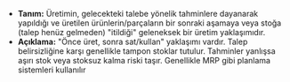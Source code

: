 - **Tanım:** Üretimin, gelecekteki talebe yönelik tahminlere dayanarak yapıldığı ve üretilen ürünlerin/parçaların bir sonraki aşamaya veya stoğa (talep henüz gelmeden) "itildiği" geleneksek bir üretim yaklaşımıdır.
- **Açıklama:** "Önce üret, sonra sat/kullan" yaklaşımı vardır. Talep belirsizliğine karşı genellikle tampon stoklar tutulur. Tahminler yanlışsa aşırı stok veya stoksuz kalma riski taşır. Genellikle MRP gibi planlama sistemleri kullanılır